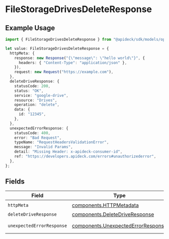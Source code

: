 # FileStorageDrivesDeleteResponse

## Example Usage

```typescript
import { FileStorageDrivesDeleteResponse } from "@apideck/sdk/models/operations";

let value: FileStorageDrivesDeleteResponse = {
  httpMeta: {
    response: new Response("{\"message\": \"hello world\"}", {
      headers: { "Content-Type": "application/json" },
    }),
    request: new Request("https://example.com"),
  },
  deleteDriveResponse: {
    statusCode: 200,
    status: "OK",
    service: "google-drive",
    resource: "Drives",
    operation: "delete",
    data: {
      id: "12345",
    },
  },
  unexpectedErrorResponse: {
    statusCode: 400,
    error: "Bad Request",
    typeName: "RequestHeadersValidationError",
    message: "Invalid Params",
    detail: "Missing Header: x-apideck-consumer-id",
    ref: "https://developers.apideck.com/errors#unauthorizederror",
  },
};
```

## Fields

| Field                                                                                    | Type                                                                                     | Required                                                                                 | Description                                                                              |
| ---------------------------------------------------------------------------------------- | ---------------------------------------------------------------------------------------- | ---------------------------------------------------------------------------------------- | ---------------------------------------------------------------------------------------- |
| `httpMeta`                                                                               | [components.HTTPMetadata](../../models/components/httpmetadata.md)                       | :heavy_check_mark:                                                                       | N/A                                                                                      |
| `deleteDriveResponse`                                                                    | [components.DeleteDriveResponse](../../models/components/deletedriveresponse.md)         | :heavy_minus_sign:                                                                       | Drives                                                                                   |
| `unexpectedErrorResponse`                                                                | [components.UnexpectedErrorResponse](../../models/components/unexpectederrorresponse.md) | :heavy_minus_sign:                                                                       | Unexpected error                                                                         |